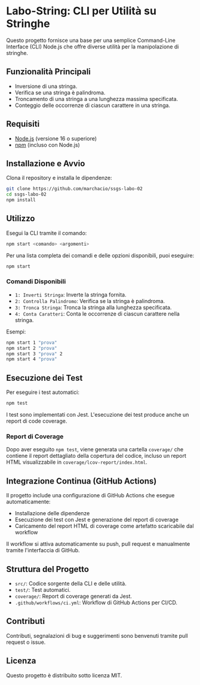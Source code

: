 # Labo-String: CLI per Utilità su Stringhe

Questo progetto fornisce una base per una semplice Command-Line Interface (CLI) Node.js che offre diverse utilità per la manipolazione di stringhe.

## Funzionalità Principali

* Inversione di una stringa.
* Verifica se una stringa è palindroma.
* Troncamento di una stringa a una lunghezza massima specificata.
* Conteggio delle occorrenze di ciascun carattere in una stringa.

## Requisiti

- [Node.js](https://nodejs.org/) (versione 16 o superiore)
- [npm](https://www.npmjs.com/) (incluso con Node.js)

## Installazione e Avvio

Clona il repository e installa le dipendenze:

```bash
git clone https://github.com/marchacio/ssgs-labo-02
cd ssgs-labo-02
npm install
```

## Utilizzo

Esegui la CLI tramite il comando:

```bash
npm start <comando> <argomenti>
```

Per una lista completa dei comandi e delle opzioni disponibili, puoi eseguire:

```bash
npm start
```

### Comandi Disponibili

- `1: Inverti Stringa`: Inverte la stringa fornita.
- `2: Controlla Palindromo`: Verifica se la stringa è palindroma.
- `3: Tronca Stringa`: Tronca la stringa alla lunghezza specificata.
- `4: Conta Caratteri`: Conta le occorrenze di ciascun carattere nella stringa.

Esempi:

```bash
npm start 1 "prova"
npm start 2 "prova"
npm start 3 "prova" 2
npm start 4 "prova"
```

## Esecuzione dei Test

Per eseguire i test automatici:

```bash
npm test
```

I test sono implementati con Jest. L'esecuzione dei test produce anche un report di code coverage.

### Report di Coverage

Dopo aver eseguito `npm test`, viene generata una cartella `coverage/` che contiene il report dettagliato della copertura del codice, incluso un report HTML visualizzabile in `coverage/lcov-report/index.html`.

## Integrazione Continua (GitHub Actions)

Il progetto include una configurazione di GitHub Actions che esegue automaticamente:

- Installazione delle dipendenze
- Esecuzione dei test con Jest e generazione del report di coverage
- Caricamento del report HTML di coverage come artefatto scaricabile dal workflow

Il workflow si attiva automaticamente su push, pull request e manualmente tramite l'interfaccia di GitHub.

## Struttura del Progetto

- `src/`: Codice sorgente della CLI e delle utilità.
- `test/`: Test automatici.
- `coverage/`: Report di coverage generati da Jest.
- `.github/workflows/ci.yml`: Workflow di GitHub Actions per CI/CD.

## Contributi

Contributi, segnalazioni di bug e suggerimenti sono benvenuti tramite pull request o issue.

## Licenza

Questo progetto è distribuito sotto licenza MIT.